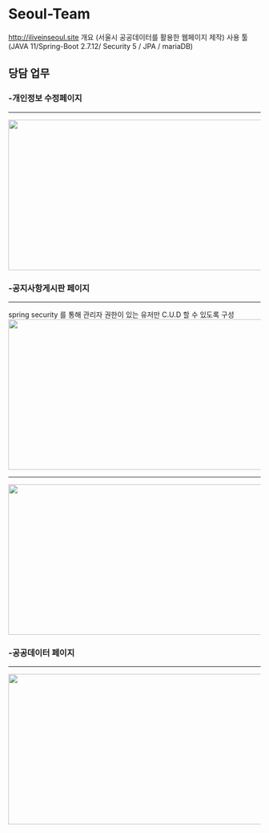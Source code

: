 # Seoul-Team


http://iliveinseoul.site
개요
(서울시 공공데이터를 활용한 웹페이지 제작)
사용 툴
(JAVA 11/Spring-Boot 2.7.12/ Security 5 / JPA / mariaDB)


<h2>당담 업무</h2>

<h3>-개인정보 수정페이지</h3>
<hr>

  
  
  
  <img src = "https://user-images.githubusercontent.com/123040447/261230830-86d05dae-d859-43df-a0e5-95948e05f655.PNG" width="600px" height="300px">
  

<h3>-공지사항게시판 페이지</h3>
 <hr>
    spring security 를 통해 관리자 권한이 있는 유저만 C.U.D 할 수 있도록 구성 
    <br>
  
   <img src = "https://github.com/balancekim/Seoul-Team/assets/123040447/f72d9eca-f741-406b-9ae8-47c942d84968" width="800px" height="300px">
   <hr>
   <img src = "https://user-images.githubusercontent.com/123040447/261230821-2624d7ca-02a8-4682-8fe8-3e6005e2bbd6.PNG" width="800px" height="300px">




<h3>-공공데이터 페이지</h3>
  <hr>

<img src = "https://user-images.githubusercontent.com/123040447/261230827-176d3cc0-c2e8-4a3b-b1d9-5e6df10c158a.PNG" width="600px" height="300px">




